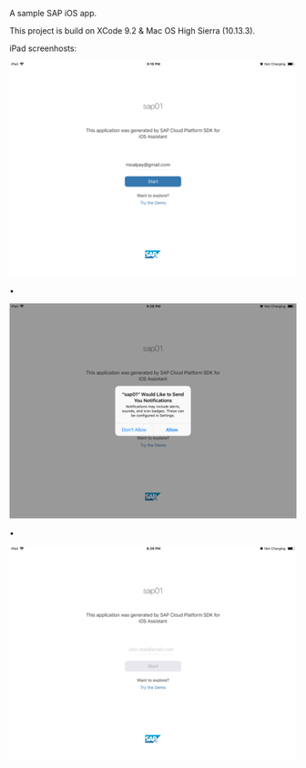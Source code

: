 A sample SAP iOS app.


This project is build on XCode 9.2 & Mac OS High Sierra (10.13.3).


iPad screenhosts:


![iPad_screeenshots_01](/iPad_screeenshots_01.png?raw=true "iPad_screeenshots_01")

•

![iPad_screeenshots_02](/iPad_screeenshots_02.png?raw=true "iPad_screeenshots_02")

•

![iPad_screeenshots_03](/iPad_screeenshots_03.png?raw=true "iPad_screeenshots_03")

